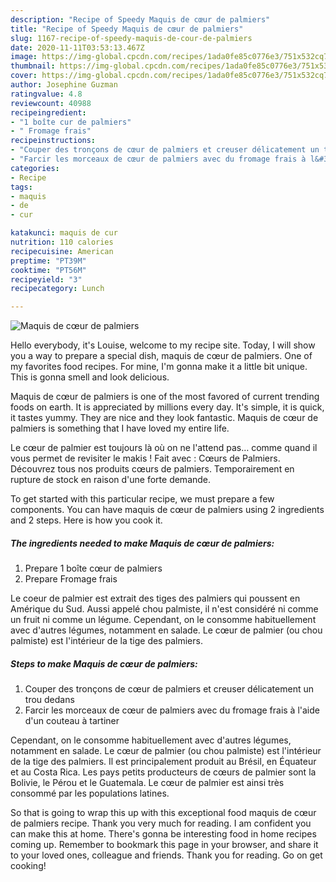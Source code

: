 ```yaml
---
description: "Recipe of Speedy Maquis de cœur de palmiers"
title: "Recipe of Speedy Maquis de cœur de palmiers"
slug: 1167-recipe-of-speedy-maquis-de-cour-de-palmiers
date: 2020-11-11T03:53:13.467Z
image: https://img-global.cpcdn.com/recipes/1ada0fe85c0776e3/751x532cq70/maquis-de-coeur-de-palmiers-photo-principale-de-la-recette.jpg
thumbnail: https://img-global.cpcdn.com/recipes/1ada0fe85c0776e3/751x532cq70/maquis-de-coeur-de-palmiers-photo-principale-de-la-recette.jpg
cover: https://img-global.cpcdn.com/recipes/1ada0fe85c0776e3/751x532cq70/maquis-de-coeur-de-palmiers-photo-principale-de-la-recette.jpg
author: Josephine Guzman
ratingvalue: 4.8
reviewcount: 40988
recipeingredient:
- "1 boîte cur de palmiers"
- " Fromage frais"
recipeinstructions:
- "Couper des tronçons de cœur de palmiers et creuser délicatement un trou dedans"
- "Farcir les morceaux de cœur de palmiers avec du fromage frais à l&#39;aide d&#39;un couteau à tartiner"
categories:
- Recipe
tags:
- maquis
- de
- cur

katakunci: maquis de cur 
nutrition: 110 calories
recipecuisine: American
preptime: "PT39M"
cooktime: "PT56M"
recipeyield: "3"
recipecategory: Lunch

---
```



![Maquis de cœur de palmiers](https://img-global.cpcdn.com/recipes/1ada0fe85c0776e3/751x532cq70/maquis-de-coeur-de-palmiers-photo-principale-de-la-recette.jpg)

Hello everybody, it's Louise, welcome to my recipe site. Today, I will show you a way to prepare a special dish, maquis de cœur de palmiers. One of my favorites food recipes. For mine, I'm gonna make it a little bit unique. This is gonna smell and look delicious.

Maquis de cœur de palmiers is one of the most favored of current trending foods on earth. It is appreciated by millions every day. It's simple, it is quick, it tastes yummy. They are nice and they look fantastic. Maquis de cœur de palmiers is something that I have loved my entire life.

Le cœur de palmier est toujours là où on ne l&#39;attend pas… comme quand il vous permet de revisiter le makis ! Fait avec : Cœurs de Palmiers. Découvrez tous nos produits cœurs de palmiers. Temporairement en rupture de stock en raison d&#39;une forte demande.


To get started with this particular recipe, we must prepare a few components. You can have maquis de cœur de palmiers using 2 ingredients and 2 steps. Here is how you cook it.

<!--inarticleads1-->

##### The ingredients needed to make Maquis de cœur de palmiers:

1. Prepare 1 boîte cœur de palmiers
1. Prepare  Fromage frais


Le coeur de palmier est extrait des tiges des palmiers qui poussent en Amérique du Sud. Aussi appelé chou palmiste, il n&#39;est considéré ni comme un fruit ni comme un légume. Cependant, on le consomme habituellement avec d&#39;autres légumes, notamment en salade. Le cœur de palmier (ou chou palmiste) est l&#39;intérieur de la tige des palmiers. 

<!--inarticleads2-->

##### Steps to make Maquis de cœur de palmiers:

1. Couper des tronçons de cœur de palmiers et creuser délicatement un trou dedans
1. Farcir les morceaux de cœur de palmiers avec du fromage frais à l&#39;aide d&#39;un couteau à tartiner


Cependant, on le consomme habituellement avec d&#39;autres légumes, notamment en salade. Le cœur de palmier (ou chou palmiste) est l&#39;intérieur de la tige des palmiers. Il est principalement produit au Brésil, en Équateur et au Costa Rica. Les pays petits producteurs de cœurs de palmier sont la Bolivie, le Pérou et le Guatemala. Le cœur de palmier est ainsi très consommé par les populations latines. 

So that is going to wrap this up with this exceptional food maquis de cœur de palmiers recipe. Thank you very much for reading. I am confident you can make this at home. There's gonna be interesting food in home recipes coming up. Remember to bookmark this page in your browser, and share it to your loved ones, colleague and friends. Thank you for reading. Go on get cooking!
